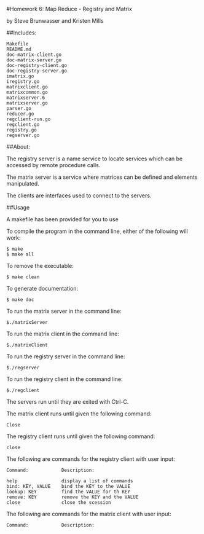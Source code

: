 #Homework 6: Map Reduce - Registry and Matrix

by Steve Brunwasser and Kristen Mills

##Includes:

	Makefile
	README.md
	doc-matrix-client.go
	doc-matrix-server.go
	doc-registry-client.go
	doc-registry-server.go
	imatrix.go
	iregistry.go
	matrixclient.go
	matrixcommon.go
	matrixserver.6
	matrixserver.go
	parser.go
	reducer.go
	regclient-run.go
	regclient.go
	registry.go
	regserver.go


##About:

The registry server is a name service to locate services which can be accessed by remote procedure calls.

The matrix server is a service where matrices can be defined and elements manipulated.

The clients are interfaces used to connect to the servers.

##Usage

A makefile has been provided for you to use

To compile the program in the command line, either of
the following will work:
	
	$ make
	$ make all

To remove the executable: 
	
	$ make clean

To generate documentation:

	$ make doc

To run the matrix server in the command line:
	
	$./matrixServer

To run the matrix client in the command line:
	
	$./matrixClient

To run the registry server in the command line:

	$./regserver

To run the registry client in the command line:

	$./regclient

The servers run until they are exited with Ctrl-C.

The matrix client runs until given the following command:

	Close

The registry client runs until given the following command:

	close

The following are commands for the registry client with user input:

	Command:			Description:

	help				display a list of commands
	bind: KEY, VALUE 	bind the KEY to the VALUE
	lookup: KEY			find the VALUE for th KEY
	remove: KEY			remove the KEY and the VALUE
	close 				close the scession

The following are commands for the matrix client with user input:

	Command:			Description:

	